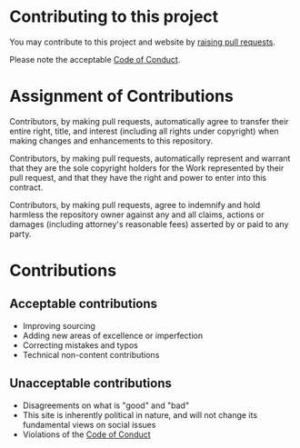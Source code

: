 # Contributing to this project

You may contribute to this project and website by [raising pull requests](https://github.com/elliottback/is-america-great-yet.com/pulls).

Please note the acceptable [Code of Conduct](CODE_OF_CONDUCT.md).

# Assignment of Contributions

Contributors, by making pull requests, automatically agree to transfer their entire right, title, and interest (including all rights under copyright) when making changes and enhancements to this repository.

Contributors, by making pull requests, automatically represent and warrant that they are the sole copyright holders for the Work represented by their pull request, and that they have the right and power to enter into this contract. 

Contributors, by making pull requests, agree to indemnify and hold harmless the repository owner against any and all claims, actions or damages (including attorney's reasonable fees) asserted by or paid to any party.

# Contributions

## Acceptable contributions

* Improving sourcing
* Adding new areas of excellence or imperfection
* Correcting mistakes and typos
* Technical non-content contributions

## Unacceptable contributions

* Disagreements on what is "good" and "bad"
* This site is inherently political in nature, and will not change its fundamental views on social issues
* Violations of the [Code of Conduct](CODE_OF_CONDUCT.md)